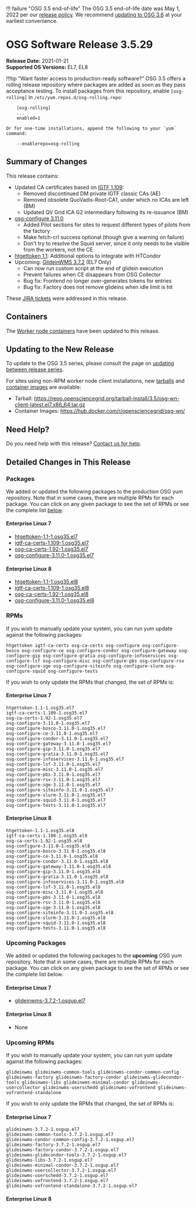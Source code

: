 !!! failure "OSG 3.5 end-of-life"
    The OSG 3.5 end-of-life date was May 1, 2022 per our
    [release policy](https://osg-htc.org/technology/policy/release-series/).
    We recommend
    [updating to OSG 3.6](../updating-to-osg-36.md)
    at your earliest convenience.

OSG Software Release 3.5.29
===========================

**Release Date:** 2021-01-21    
**Supported OS Versions:** EL7, EL8

!!!tip "Want faster access to production-ready software?"
    OSG 3.5 offers a rolling release repository where packages are added as soon as they pass acceptance testing.
    To install packages from this repository, enable `[osg-rolling]` in `/etc/yum.repos.d/osg-rolling.repo`:

        [osg-rolling]
        ...
        enabled=1

    Or for one-time installations, append the following to your `yum` command:

        --enablerepo=osg-rolling

Summary of Changes
------------------

This release contains:

-   Updated CA certificates based on [IGTF 1.109](http://dist.eugridpma.info/distribution/igtf/current/CHANGES):
    -   Removed discontinued DM private IGTF classic CAs (AE)
    -   Removed obsolete QuoVadis-Root-CA1, under which no ICAs are left (BM)
    -   Updated QV Grid ICA G2 intermediary following its re-issuance (BM)
-   [osg-configure 3.11.0](https://github.com/opensciencegrid/osg-configure/releases/tag/v3.11.0)
    -   Added Pilot sections for sites to request different types of pilots from the factory
    -   Make fetch-crl success optional (though give a warning on failure)
    -   Don't try to resolve the Squid server, since it only needs to be visible from the workers, not the CE
-   [htgettoken 1.1](https://github.com/fermitools/htgettoken/releases/tag/v1.1): Additional options to integrate with HTCondor
-   Upcoming: [GlideinWMS 3.7.2](https://glideinwms.fnal.gov/doc.v3_7_2/history.html#development) (EL7 Only)
    -   Can now run custom script at the end of glidein execution
    -   Prevent failures when CE disappears from OSG Collector
    -   Bug fix: Frontend no longer over-generates tokens for entries
    -   Bug fix: Factory does not remove glideins when idle limit is hit

These
[JIRA tickets](https://opensciencegrid.atlassian.net/issues/?jql=project%20%3D%20SOFTWARE%20AND%20fixVersion%20in%20(3.5.29%2C%203.5.29-upcoming)%20ORDER%20BY%20priority%20DESC%2C%20key%20DESC)
were addressed in this release.

Containers
----------

The [Worker node containers](../../worker-node/using-wn-containers.md) have been updated to this release.


Updating to the New Release
---------------------------

To update to the OSG 3.5 series, please consult the page on
[updating between release series](../updating-to-osg-35.md).

For sites using non-RPM worker node client installations, new [tarballs](../../worker-node/install-wn-tarball.md) and
[container images](../../worker-node/using-wn-containers.md) are available:

- Tarball: <https://repo.opensciencegrid.org/tarball-install/3.5/osg-wn-client-latest.el7.x86_64.tar.gz>
- Container Images: <https://hub.docker.com/r/opensciencegrid/osg-wn/>

Need Help?
----------

Do you need help with this release? [Contact us for help](../../common/help.md).

Detailed Changes in This Release
--------------------------------

### Packages

We added or updated the following packages to the production OSG yum repository.
Note that in some cases, there are multiple RPMs for each package.
You can click on any given package to see the set of RPMs or see the complete list [below](#rpms).

#### Enterprise Linux 7

-   [htgettoken-1.1-1.osg35.el7](https://koji.chtc.wisc.edu/koji/search?match=glob&type=build&terms=htgettoken-1.1-1.osg35.el7)
-   [igtf-ca-certs-1.109-1.osg35.el7](https://koji.chtc.wisc.edu/koji/search?match=glob&type=build&terms=igtf-ca-certs-1.109-1.osg35.el7)
-   [osg-ca-certs-1.92-1.osg35.el7](https://koji.chtc.wisc.edu/koji/search?match=glob&type=build&terms=osg-ca-certs-1.92-1.osg35.el7)
-   [osg-configure-3.11.0-1.osg35.el7](https://koji.chtc.wisc.edu/koji/search?match=glob&type=build&terms=osg-configure-3.11.0-1.osg35.el7)

#### Enterprise Linux 8

-   [htgettoken-1.1-1.osg35.el8](https://koji.chtc.wisc.edu/koji/search?match=glob&type=build&terms=htgettoken-1.1-1.osg35.el8)
-   [igtf-ca-certs-1.109-1.osg35.el8](https://koji.chtc.wisc.edu/koji/search?match=glob&type=build&terms=igtf-ca-certs-1.109-1.osg35.el8)
-   [osg-ca-certs-1.92-1.osg35.el8](https://koji.chtc.wisc.edu/koji/search?match=glob&type=build&terms=osg-ca-certs-1.92-1.osg35.el8)
-   [osg-configure-3.11.0-1.osg35.el8](https://koji.chtc.wisc.edu/koji/search?match=glob&type=build&terms=osg-configure-3.11.0-1.osg35.el8)

### RPMs

If you wish to manually update your system, you can run yum update against the following packages:

    htgettoken igtf-ca-certs osg-ca-certs osg-configure osg-configure-bosco osg-configure-ce osg-configure-condor osg-configure-gateway osg-configure-gip osg-configure-gratia osg-configure-infoservices osg-configure-lsf osg-configure-misc osg-configure-pbs osg-configure-rsv osg-configure-sge osg-configure-siteinfo osg-configure-slurm osg-configure-squid osg-configure-tests 

If you wish to only update the RPMs that changed, the set of RPMs is:

#### Enterprise Linux 7

``` file
htgettoken-1.1-1.osg35.el7
igtf-ca-certs-1.109-1.osg35.el7
osg-ca-certs-1.92-1.osg35.el7
osg-configure-3.11.0-1.osg35.el7
osg-configure-bosco-3.11.0-1.osg35.el7
osg-configure-ce-3.11.0-1.osg35.el7
osg-configure-condor-3.11.0-1.osg35.el7
osg-configure-gateway-3.11.0-1.osg35.el7
osg-configure-gip-3.11.0-1.osg35.el7
osg-configure-gratia-3.11.0-1.osg35.el7
osg-configure-infoservices-3.11.0-1.osg35.el7
osg-configure-lsf-3.11.0-1.osg35.el7
osg-configure-misc-3.11.0-1.osg35.el7
osg-configure-pbs-3.11.0-1.osg35.el7
osg-configure-rsv-3.11.0-1.osg35.el7
osg-configure-sge-3.11.0-1.osg35.el7
osg-configure-siteinfo-3.11.0-1.osg35.el7
osg-configure-slurm-3.11.0-1.osg35.el7
osg-configure-squid-3.11.0-1.osg35.el7
osg-configure-tests-3.11.0-1.osg35.el7
```

#### Enterprise Linux 8

``` file
htgettoken-1.1-1.osg35.el8
igtf-ca-certs-1.109-1.osg35.el8
osg-ca-certs-1.92-1.osg35.el8
osg-configure-3.11.0-1.osg35.el8
osg-configure-bosco-3.11.0-1.osg35.el8
osg-configure-ce-3.11.0-1.osg35.el8
osg-configure-condor-3.11.0-1.osg35.el8
osg-configure-gateway-3.11.0-1.osg35.el8
osg-configure-gip-3.11.0-1.osg35.el8
osg-configure-gratia-3.11.0-1.osg35.el8
osg-configure-infoservices-3.11.0-1.osg35.el8
osg-configure-lsf-3.11.0-1.osg35.el8
osg-configure-misc-3.11.0-1.osg35.el8
osg-configure-pbs-3.11.0-1.osg35.el8
osg-configure-rsv-3.11.0-1.osg35.el8
osg-configure-sge-3.11.0-1.osg35.el8
osg-configure-siteinfo-3.11.0-1.osg35.el8
osg-configure-slurm-3.11.0-1.osg35.el8
osg-configure-squid-3.11.0-1.osg35.el8
osg-configure-tests-3.11.0-1.osg35.el8
```

### Upcoming Packages

We added or updated the following packages to the **upcoming** OSG yum repository. Note that in some cases, there are multiple RPMs for each package. You can click on any given package to see the set of RPMs or see the complete list below.

#### Enterprise Linux 7

-   [glideinwms-3.7.2-1.osgup.el7](https://koji.chtc.wisc.edu/koji/search?match=glob&type=build&terms=glideinwms-3.7.2-1.osgup.el7)

#### Enterprise Linux 8

-   None

### Upcoming RPMs

If you wish to manually update your system, you can run yum update against the following packages:

    glideinwms glideinwms-common-tools glideinwms-condor-common-config glideinwms-factory glideinwms-factory-condor glideinwms-glidecondor-tools glideinwms-libs glideinwms-minimal-condor glideinwms-usercollector glideinwms-userschedd glideinwms-vofrontend glideinwms-vofrontend-standalone 

If you wish to only update the RPMs that changed, the set of RPMs is:

#### Enterprise Linux 7

``` file
glideinwms-3.7.2-1.osgup.el7
glideinwms-common-tools-3.7.2-1.osgup.el7
glideinwms-condor-common-config-3.7.2-1.osgup.el7
glideinwms-factory-3.7.2-1.osgup.el7
glideinwms-factory-condor-3.7.2-1.osgup.el7
glideinwms-glidecondor-tools-3.7.2-1.osgup.el7
glideinwms-libs-3.7.2-1.osgup.el7
glideinwms-minimal-condor-3.7.2-1.osgup.el7
glideinwms-usercollector-3.7.2-1.osgup.el7
glideinwms-userschedd-3.7.2-1.osgup.el7
glideinwms-vofrontend-3.7.2-1.osgup.el7
glideinwms-vofrontend-standalone-3.7.2-1.osgup.el7
```

#### Enterprise Linux 8

``` file
```

